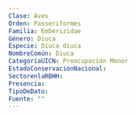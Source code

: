 ```yaml
---
Clase: Aves
Orden: Passeriformes
Familia: Emberizidae
Género: Diuca
Especie: Diuca diuca
NombreComún: Diuca
CategoríaUICN: Preocupación Menor
EstadoConservaciónNacional: 
SectorenlaRBHH: 
Presencia: 
TipoDeDato: 
Fuente: ""
---
```

